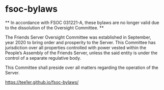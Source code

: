 # fsoc-bylaws

** In accordance with FSOC 031221-A, these bylaws are no longer valid due to the dissolution of the Oversight Committee. **

The Friends Server Oversight Committee was established in September, year 2020 to bring order and prosperity to the Server. This Committee has jurisdiction over all properties controlled with power vested within the People’s Assembly of the Friends Server, unless the said entity is under the control of a separate regulative body.

This Committee shall preside over all matters regarding the operation of the Server. 

https://tee1er.github.io/fsoc-bylaws/


